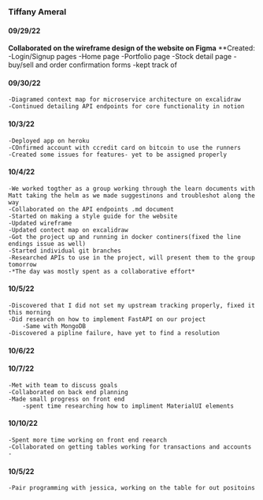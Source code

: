 ### Tiffany Ameral

#### 09/29/22

**Collaborated on the wireframe design of the website on Figma**
    **Created:
    -Login/Signup pages
    -Home page
    -Portfolio page
    -Stock detail page
    -buy/sell and order confirmation forms
    -kept track of 

#### 09/30/22

    -Diagramed context map for microservice architecture on excalidraw
    -Continued detailing API endpoints for core functionality in notion

#### 10/3/22

    -Deployed app on heroku
    -COnfirmed account with ccredit card on bitcoin to use the runners
    -Created some issues for features- yet to be assigned properly 

#### 10/4/22

    -We worked togther as a group working through the learn documents with Matt taking the helm as we made suggestinons and troubleshot along the way
    -Collaborated on the API endpoints .md document
    -Started on making a style guide for the website
    -Updated wireframe 
    -Updated contect map on excalidraw 
    -Got the project up and running in docker continers(fixed the line endings issue as well)
    -Started individual git branches
    -Researched APIs to use in the project, will present them to the group tomorrow
    -*The day was mostly spent as a collaborative effort*

#### 10/5/22
    -Discovered that I did not set my upstream tracking properly, fixed it this morning
    -Did research on how to implement FastAPI on our project
        -Same with MongoDB
    -Discovered a pipline failure, have yet to find a resolution 

#### 10/6/22

#### 10/7/22
    -Met with team to discuss goals
    -Collaborated on back end planning 
    -Made small progress on front end
        -spent time researching how to impliment MaterialUI elements

#### 10/10/22
    -Spent more time working on front end reearch
    -Collaborated on getting tables working for transactions and accounts 
    -

#### 10/5/22
    -Pair programming with jessica, working on the table for out positoins 
    

